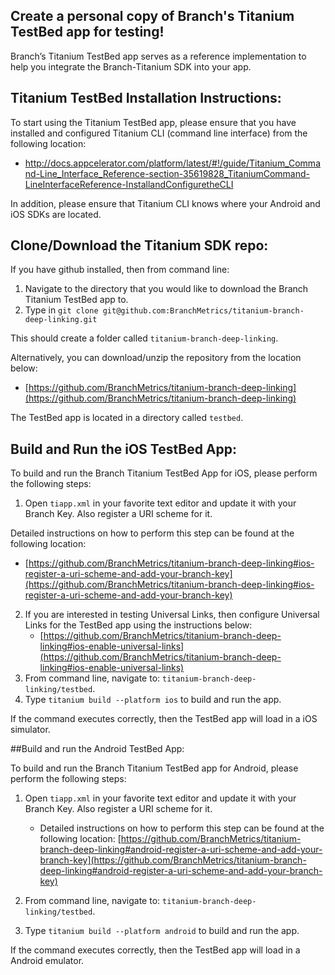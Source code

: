 ## Create a personal copy of Branch's Titanium TestBed app for testing!
  
Branch’s Titanium TestBed app serves as a reference implementation to help you integrate the Branch-Titanium SDK into your app. 

## Titanium TestBed Installation Instructions:

To start using the Titanium TestBed app, please ensure that you have installed and configured Titanium CLI 
(command line interface) from the following location:

- http://docs.appcelerator.com/platform/latest/#!/guide/Titanium_Command-Line_Interface_Reference-section-35619828_TitaniumCommand-LineInterfaceReference-InstallandConfiguretheCLI 

In addition, please ensure that Titanium CLI knows where your Android and iOS SDKs are located. 

## Clone/Download the Titanium SDK repo:

If you have github installed, then from command line:

1. Navigate to the directory that you would like to download the Branch Titanium TestBed app to.
2. Type in `git clone git@github.com:BranchMetrics/titanium-branch-deep-linking.git`

This should create a folder called `titanium-branch-deep-linking`. 

Alternatively, you can download/unzip the repository from the location below:

- [https://github.com/BranchMetrics/titanium-branch-deep-linking](https://github.com/BranchMetrics/titanium-branch-deep-linking)

The TestBed app is located in a directory called `testbed`.

## Build and Run the iOS TestBed App:

To build and run the Branch Titanium TestBed App for iOS, please perform the following steps:

1. Open `tiapp.xml` in your favorite text editor and update it with your Branch Key. Also register a URI scheme for it. 
  
 Detailed instructions on how to perform this step can be found at the following location:
   - [https://github.com/BranchMetrics/titanium-branch-deep-linking#ios-register-a-uri-scheme-and-add-your-branch-key](https://github.com/BranchMetrics/titanium-branch-deep-linking#ios-register-a-uri-scheme-and-add-your-branch-key)

2. If you are interested in testing Universal Links, then configure Universal Links for the TestBed app using the instructions below: 
   - [https://github.com/BranchMetrics/titanium-branch-deep-linking#ios-enable-universal-links](https://github.com/BranchMetrics/titanium-branch-deep-linking#ios-enable-universal-links)   
3. From command line, navigate to: `titanium-branch-deep-linking/testbed`.
4. Type `titanium build --platform ios` to build and run the app. 

If the command executes correctly, then the TestBed app will load in a iOS simulator.

##Build and run the Android TestBed App:

To build and run the Branch Titanium TestBed app for Android, please perform the following steps:

1. Open `tiapp.xml` in your favorite text editor and update it with your Branch Key. Also register a URI scheme for it. 
      
   -  Detailed instructions on how to perform this step can be found at the following location:
[https://github.com/BranchMetrics/titanium-branch-deep-linking#android-register-a-uri-scheme-and-add-your-branch-key](https://github.com/BranchMetrics/titanium-branch-deep-linking#android-register-a-uri-scheme-and-add-your-branch-key)
2. From command line, navigate to: `titanium-branch-deep-linking/testbed`.
3. Type `titanium build --platform android` to build and run the app.

If the command executes correctly, then the TestBed app will load in a Android emulator.

